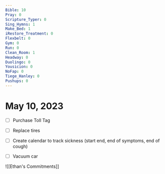 ```yaml
---
Bible: 10
Pray: 0
Scripture_Typer: 0
Sing_Hymns: 1
Make_Bed: 1
iRestore_Treatment: 0
Flexbelt: 0
Gym: 0
Run: 0
Clean_Room: 1
Headway: 0
Duolingo: 0
Yousicion: 0
NoFap: 0
Tiege_Hanley: 0
Pushups: 0
---
```


# May 10, 2023

- [ ] Purchase Toll Tag
- [ ] Replace tires
- [ ] Create calendar to track sickness (start end, end of symptoms, end of cough)
- [ ] Vacuum car


![[Ethan's Commitments]]
